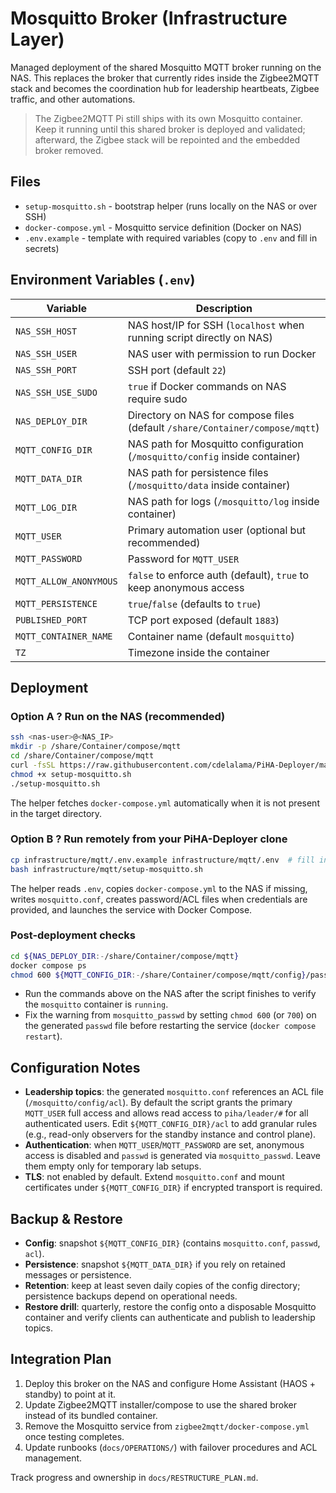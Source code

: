 # Mosquitto Broker (Infrastructure Layer)

Managed deployment of the shared Mosquitto MQTT broker running on the NAS. This replaces the broker that currently rides inside the Zigbee2MQTT stack and becomes the coordination hub for leadership heartbeats, Zigbee traffic, and other automations.

> The Zigbee2MQTT Pi still ships with its own Mosquitto container. Keep it running until this shared broker is deployed and validated; afterward, the Zigbee stack will be repointed and the embedded broker removed.

## Files
- `setup-mosquitto.sh` - bootstrap helper (runs locally on the NAS or over SSH)
- `docker-compose.yml` - Mosquitto service definition (Docker on NAS)
- `.env.example` - template with required variables (copy to `.env` and fill in secrets)

## Environment Variables (`.env`)
| Variable | Description |
|----------|-------------|
| `NAS_SSH_HOST` | NAS host/IP for SSH (`localhost` when running script directly on NAS) |
| `NAS_SSH_USER` | NAS user with permission to run Docker |
| `NAS_SSH_PORT` | SSH port (default `22`) |
| `NAS_SSH_USE_SUDO` | `true` if Docker commands on NAS require sudo |
| `NAS_DEPLOY_DIR` | Directory on NAS for compose files (default `/share/Container/compose/mqtt`) |
| `MQTT_CONFIG_DIR` | NAS path for Mosquitto configuration (`/mosquitto/config` inside container) |
| `MQTT_DATA_DIR` | NAS path for persistence files (`/mosquitto/data` inside container) |
| `MQTT_LOG_DIR` | NAS path for logs (`/mosquitto/log` inside container) |
| `MQTT_USER` | Primary automation user (optional but recommended) |
| `MQTT_PASSWORD` | Password for `MQTT_USER` |
| `MQTT_ALLOW_ANONYMOUS` | `false` to enforce auth (default), `true` to keep anonymous access |
| `MQTT_PERSISTENCE` | `true`/`false` (defaults to `true`) |
| `PUBLISHED_PORT` | TCP port exposed (default `1883`) |
| `MQTT_CONTAINER_NAME` | Container name (default `mosquitto`) |
| `TZ` | Timezone inside the container |

## Deployment
### Option A ? Run on the NAS (recommended)
```bash
ssh <nas-user>@<NAS_IP>
mkdir -p /share/Container/compose/mqtt
cd /share/Container/compose/mqtt
curl -fsSL https://raw.githubusercontent.com/cdelalama/PiHA-Deployer/main/infrastructure/mqtt/setup-mosquitto.sh -o setup-mosquitto.sh
chmod +x setup-mosquitto.sh
./setup-mosquitto.sh
```
The helper fetches `docker-compose.yml` automatically when it is not present in the target directory.

### Option B ? Run remotely from your PiHA-Deployer clone
```bash
cp infrastructure/mqtt/.env.example infrastructure/mqtt/.env  # fill in secrets
bash infrastructure/mqtt/setup-mosquitto.sh
```
The helper reads `.env`, copies `docker-compose.yml` to the NAS if missing, writes `mosquitto.conf`, creates password/ACL files when credentials are provided, and launches the service with Docker Compose.

### Post-deployment checks
```bash
cd ${NAS_DEPLOY_DIR:-/share/Container/compose/mqtt}
docker compose ps
chmod 600 ${MQTT_CONFIG_DIR:-/share/Container/compose/mqtt/config}/passwd
```
- Run the commands above on the NAS after the script finishes to verify the `mosquitto` container is `running`.
- Fix the warning from `mosquitto_passwd` by setting `chmod 600` (or `700`) on the generated `passwd` file before restarting the service (`docker compose restart`).

## Configuration Notes
- **Leadership topics**: the generated `mosquitto.conf` references an ACL file (`/mosquitto/config/acl`). By default the script grants the primary `MQTT_USER` full access and allows read access to `piha/leader/#` for all authenticated users. Edit `${MQTT_CONFIG_DIR}/acl` to add granular rules (e.g., read-only observers for the standby instance and control plane).
- **Authentication**: when `MQTT_USER`/`MQTT_PASSWORD` are set, anonymous access is disabled and `passwd` is generated via `mosquitto_passwd`. Leave them empty only for temporary lab setups.
- **TLS**: not enabled by default. Extend `mosquitto.conf` and mount certificates under `${MQTT_CONFIG_DIR}` if encrypted transport is required.

## Backup & Restore
- **Config**: snapshot `${MQTT_CONFIG_DIR}` (contains `mosquitto.conf`, `passwd`, `acl`).
- **Persistence**: snapshot `${MQTT_DATA_DIR}` if you rely on retained messages or persistence.
- **Retention**: keep at least seven daily copies of the config directory; persistence backups depend on operational needs.
- **Restore drill**: quarterly, restore the config onto a disposable Mosquitto container and verify clients can authenticate and publish to leadership topics.

## Integration Plan
1. Deploy this broker on the NAS and configure Home Assistant (HAOS + standby) to point at it.
2. Update Zigbee2MQTT installer/compose to use the shared broker instead of its bundled container.
3. Remove the Mosquitto service from `zigbee2mqtt/docker-compose.yml` once testing completes.
4. Update runbooks (`docs/OPERATIONS/`) with failover procedures and ACL management.

Track progress and ownership in `docs/RESTRUCTURE_PLAN.md`.





